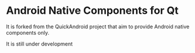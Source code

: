 Android Native Components for Qt
=================================

It is forked from the QuickAndroid project that aim to provide Android native components only.

It is still under development
